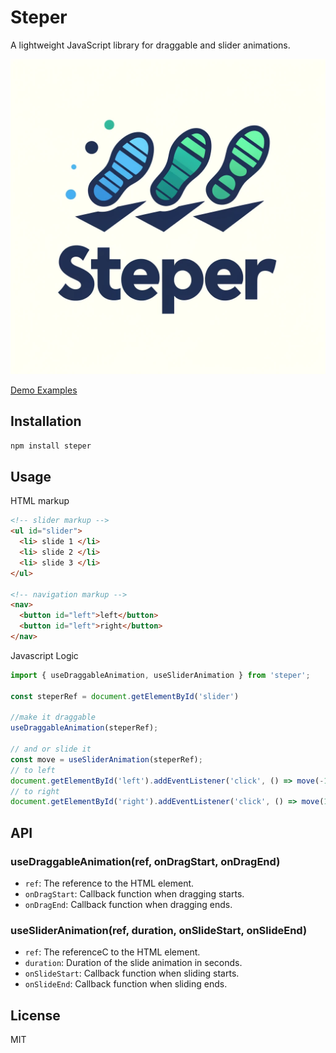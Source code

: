 # Steper

A lightweight JavaScript library for draggable and slider animations.

![steper](./demo/public/logo_proposal.webp)

[Demo Examples](https://steper.netlify.app/)

## Installation

```bash
npm install steper
```

## Usage

HTML markup
````html
<!-- slider markup -->
<ul id="slider">
  <li> slide 1 </li>
  <li> slide 2 </li>
  <li> slide 3 </li>
</ul>

<!-- navigation markup -->
<nav>
  <button id="left">left</button>
  <button id="left">right</button>
</nav>
````
Javascript Logic
```js
import { useDraggableAnimation, useSliderAnimation } from 'steper';

const steperRef = document.getElementById('slider')

//make it draggable
useDraggableAnimation(steperRef);

// and or slide it
const move = useSliderAnimation(steperRef);
// to left
document.getElementById('left').addEventListener('click', () => move(-1))
// to right
document.getElementById('right').addEventListener('click', () => move(1))
````


## API

### useDraggableAnimation(ref, onDragStart, onDragEnd)
* `ref`: The reference to the HTML element.
* `onDragStart`: Callback function when dragging starts.
* `onDragEnd`: Callback function when dragging ends.

### useSliderAnimation(ref, duration, onSlideStart, onSlideEnd)
* `ref`: The referenceC to the HTML element.
* `duration`: Duration of the slide animation in seconds.
* `onSlideStart`: Callback function when sliding starts.
* `onSlideEnd`: Callback function when sliding ends.

## License

MIT
